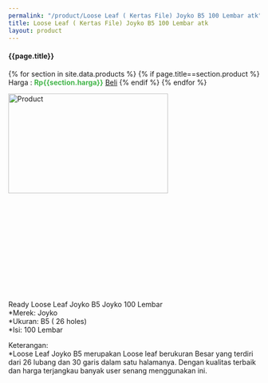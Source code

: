 ```yaml
---
permalink: "/product/Loose Leaf ( Kertas File) Joyko B5 100 Lembar atk"
title: Loose Leaf ( Kertas File) Joyko B5 100 Lembar atk
layout: product
---
```


#### {{page.title}}

{% for section in site.data.products %}
	{% if page.title==section.product %}
Harga : <span style="color:#42b549">**Rp{{section.harga}}**</span>  <a class="btn btn-success" href="http://api.whatsapp.com/send?phone={{site.whatsapp}}&text=kak saya mau beli {{page.title}} () 1 buah bayarnya di kampus ia kak %3A)" style="width:100px;">Beli</a>
	{% endif %}
{% endfor %}

<image src="{{site.baseurl}}/img/Loose Leaf ( Kertas File) Joyko B5 100 Lembar atk.jpg" alt="Product" width="80%" height="50%" style="max-width:400px;max-height:400px"/>

Ready Loose Leaf Joyko B5 Joyko 100 Lembar  
*Merek: Joyko  
*Ukuran: B5 ( 26 holes)  
*Isi: 100 Lembar  
  
Keterangan:  
*Loose Leaf Joyko B5 merupakan Loose leaf berukuran Besar yang terdiri dari 26 lubang dan 30 garis dalam satu halamanya. Dengan kualitas terbaik dan harga terjangkau banyak user senang menggunakan ini.